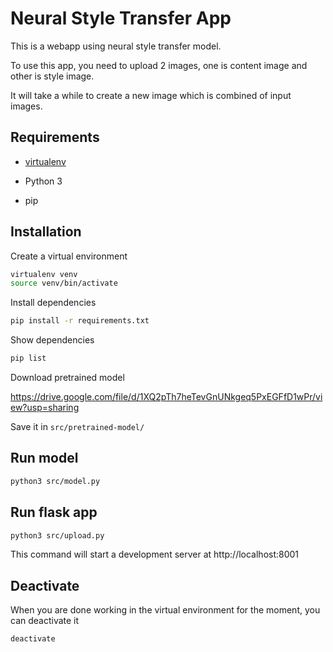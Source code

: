 # Neural Style Transfer App

This is a webapp using neural style transfer model.

To use this app, you need to upload 2 images, one is content image and other is style image.

It will take a while to create a new image which is combined of input images.

## Requirements

- [virtualenv](https://virtualenv.pypa.io/en/latest/)

- Python 3

- pip

## Installation

Create a virtual environment

```bash
virtualenv venv
source venv/bin/activate
```

Install dependencies

```bash
pip install -r requirements.txt
```

Show dependencies

```bash
pip list
```


Download pretrained model

https://drive.google.com/file/d/1XQ2pTh7heTevGnUNkgeq5PxEGFfD1wPr/view?usp=sharing

Save it in `src/pretrained-model/`

## Run model

```bash
python3 src/model.py
```

## Run flask app

```bash
python3 src/upload.py
```
This command will start a development server at http://localhost:8001

## Deactivate

When you are done working in the virtual environment for the moment, you can deactivate it

```bash
deactivate
```